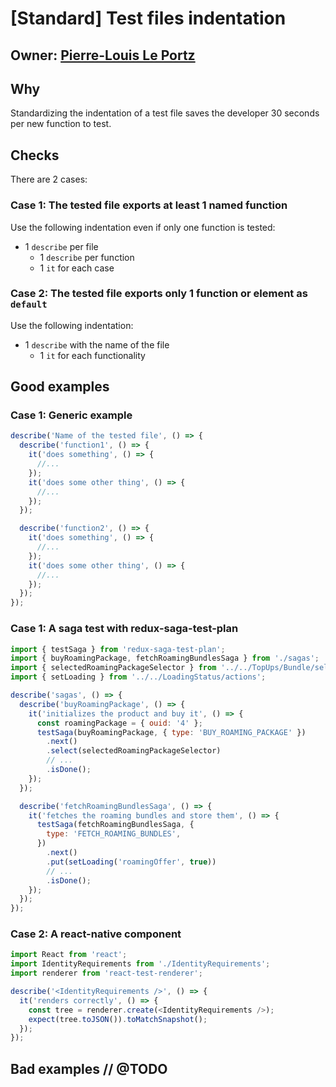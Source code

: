 # \[Standard\] Test files indentation

## Owner: [Pierre-Louis Le Portz](https://github.com/pleportz)

## Why

Standardizing the indentation of a test file saves the developer 30 seconds per new function to test.

## Checks

There are 2 cases:

### Case 1: The tested file exports at least 1 named function

Use the following indentation even if only one function is tested:

* 1 `describe` per file
  * 1 `describe` per function
  * 1 `it` for each case

### Case 2: The tested file exports only 1 function or element as `default`

Use the following indentation:

* 1 `describe` with the name of the file
  * 1 `it` for each functionality

## Good examples

### Case 1: Generic example

```javascript
describe('Name of the tested file', () => {
  describe('function1', () => {
    it('does something', () => {
      //...
    });
    it('does some other thing', () => {
      //...
    });
  });

  describe('function2', () => {
    it('does something', () => {
      //...
    });
    it('does some other thing', () => {
      //...
    });
  });
});
```

### Case 1: A saga test with redux-saga-test-plan

```javascript
import { testSaga } from 'redux-saga-test-plan';
import { buyRoamingPackage, fetchRoamingBundlesSaga } from './sagas';
import { selectedRoamingPackageSelector } from '../../TopUps/Bundle/selectors';
import { setLoading } from '../../LoadingStatus/actions';

describe('sagas', () => {
  describe('buyRoamingPackage', () => {
    it('initializes the product and buy it', () => {
      const roamingPackage = { ouid: '4' };
      testSaga(buyRoamingPackage, { type: 'BUY_ROAMING_PACKAGE' })
        .next()
        .select(selectedRoamingPackageSelector)
        // ...
        .isDone();
    });
  });

  describe('fetchRoamingBundlesSaga', () => {
    it('fetches the roaming bundles and store them', () => {
      testSaga(fetchRoamingBundlesSaga, {
        type: 'FETCH_ROAMING_BUNDLES',
      })
        .next()
        .put(setLoading('roamingOffer', true))
        // ...
        .isDone();
    });
  });
});
```

### Case 2: A react-native component

```javascript
import React from 'react';
import IdentityRequirements from './IdentityRequirements';
import renderer from 'react-test-renderer';

describe('<IdentityRequirements />', () => {
  it('renders correctly', () => {
    const tree = renderer.create(<IdentityRequirements />);
    expect(tree.toJSON()).toMatchSnapshot();
  });
});
```

## Bad examples // @TODO

